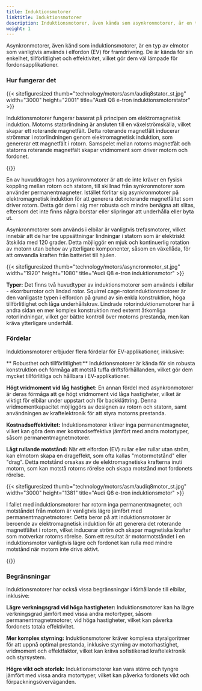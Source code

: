 ```yaml
---
title: Induktionsmotorer
linktitle: Induktionsmotorer
description: Induktionsmotorer, även kända som asynkronmotorer, är en typ av elmotor som ofta används i elfordon (EV) för sina unika egenskaper och fördelar.
weight: 1
---
```

<!-- markdownlint-disable MD033 -->
Asynkronmotorer, även känd som induktionsmotorer, är en typ av elmotor som vanligtvis används i elfordon (EV) för framdrivning. De är kända för sin enkelhet, tillförlitlighet och effektivitet, vilket gör dem väl lämpade för fordonsapplikationer.

### Hur fungerar det

{{< sitefiguresized thumb="technology/motors/asm/audiq8stator_st.jpg" width="3000" height="2001" title="Audi Q8 e-tron induktionsmotorstator" >}}

Induktionsmotorer fungerar baserat på principen om elektromagnetisk induktion. Motorns statorlindning är ansluten till en växelströmskälla, vilket skapar ett roterande magnetfält. Detta roterande magnetfält inducerar strömmar i rotorlindningen genom elektromagnetisk induktion, som genererar ett magnetfält i rotorn. Samspelet mellan rotorns magnetfält och statorns roterande magnetfält skapar vridmoment som driver motorn och fordonet.

{{<evkxdisplayaddarticle />}}

En av huvuddragen hos asynkronmotorer är att de inte kräver en fysisk koppling mellan rotorn och statorn, till skillnad från synkronmotorer som använder permanentmagneter. Istället förlitar sig asynkronmotorer på elektromagnetisk induktion för att generera det roterande magnetfältet som driver rotorn. Detta gör dem i sig mer robusta och mindre benägna att slitas, eftersom det inte finns några borstar eller slipringar att underhålla eller byta ut.

Asynkronmotorer som används i elbilar är vanligtvis trefasmotorer, vilket innebär att de har tre uppsättningar lindningar i statorn som är elektriskt åtskilda med 120 grader. Detta möjliggör en mjuk och kontinuerlig rotation av motorn utan behov av ytterligare komponenter, såsom en växellåda, för att omvandla kraften från batteriet till hjulen.

{{< sitefiguresized thumb="technology/motors/asyncronmotor_st.jpg" width="1920" height="1080" title="Audi Q8 e-tron induktionsmotor" >}}

**Typer:** Det finns två huvudtyper av induktionsmotorer som används i elbilar - ekorrburrotor och lindad rotor. Squirrel cage-rotorinduktionsmotorer är den vanligaste typen i elfordon på grund av sin enkla konstruktion, höga tillförlitlighet och låga underhållskrav. Lindrade rotorinduktionsmotorer har å andra sidan en mer komplex konstruktion med externt åtkomliga rotorlindningar, vilket ger bättre kontroll över motorns prestanda, men kan kräva ytterligare underhåll.

### Fördelar

Induktionsmotorer erbjuder flera fördelar för EV-applikationer, inklusive:

** Robusthet och tillförlitlighet:** Induktionsmotorer är kända för sin robusta konstruktion och förmåga att motstå tuffa driftsförhållanden, vilket gör dem mycket tillförlitliga och hållbara i EV-applikationer.

**Högt vridmoment vid låg hastighet:** En annan fördel med asynkronmotorer är deras förmåga att ge högt vridmoment vid låga hastigheter, vilket är viktigt för elbilar under uppstart och för backklättring. Denna vridmomentkapacitet möjliggörs av designen av rotorn och statorn, samt användningen av kraftelektronik för att styra motorns prestanda.

**Kostnadseffektivitet:** Induktionsmotorer kräver inga permanentmagneter, vilket kan göra dem mer kostnadseffektiva jämfört med andra motortyper, såsom permanentmagnetmotorer.

**Lågt rullande motstånd:** När ett elfordon (EV) rullar eller rullar utan ström, kan elmotorn skapa en drageffekt, som ofta kallas "motormotstånd" eller "drag". Detta motstånd orsakas av de elektromagnetiska krafterna inuti motorn, som kan motstå rotorns rörelse och skapa motstånd mot fordonets rörelse.

{{< sitefiguresized thumb="technology/motors/asm/audiq8motor_st.jpg" width="3000" height="1381" title="Audi Q8 e-tron induktionsmotor" >}}


I fallet med induktionsmotorer har rotorn inga permanentmagneter, och motståndet från motorn är vanligtvis lägre jämfört med permanentmagnetmotorer. Detta beror på att induktionsmotorer är beroende av elektromagnetisk induktion för att generera det roterande magnetfältet i rotorn, vilket inducerar ström och skapar magnetiska krafter som motverkar rotorns rörelse. Som ett resultat är motormotståndet i en induktionsmotor vanligtvis lägre och fordonet kan rulla med mindre motstånd när motorn inte drivs aktivt.

{{<evkxdisplayaddarticle />}}

### Begränsningar

Induktionsmotorer har också vissa begränsningar i förhållande till elbilar, inklusive:

**Lägre verkningsgrad vid höga hastigheter:** Induktionsmotorer kan ha lägre verkningsgrad jämfört med vissa andra motortyper, såsom permanentmagnetmotorer, vid höga hastigheter, vilket kan påverka fordonets totala effektivitet.

**Mer komplex styrning:** Induktionsmotorer kräver komplexa styralgoritmer för att uppnå optimal prestanda, inklusive styrning av motorhastighet, vridmoment och effektfaktor, vilket kan kräva sofistikerad kraftelektronik och styrsystem.

**Högre vikt och storlek:** Induktionsmotorer kan vara större och tyngre jämfört med vissa andra motortyper, vilket kan påverka fordonets vikt och förpackningsöverväganden.